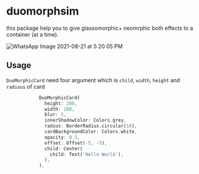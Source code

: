 # duomorphsim

this package help you to give glassomorphic+ neomrphic both effects to a container (at a time).

![WhatsApp Image 2021-08-21 at 5 20 05 PM](https://user-images.githubusercontent.com/64513385/130320848-f8266097-3157-4bf0-ad07-01842512669b.jpeg)

## Usage
`DuoMorphicCard` need four argument which is `child`, `width`, `height` and `radious` of card

```dart
            DuoMorphicCard(
              height: 200,
              width: 200,
              blur: 5,
              innerShadowColor: Colors.grey,
              radius: BorderRadius.circular(10),
              cardBackgroundColor: Colors.white,
              opacity: 0.5,
              offset: Offset(-5, -5),
              child: Center(
                child: Text('Hello World'),
              ),
            ),

```
